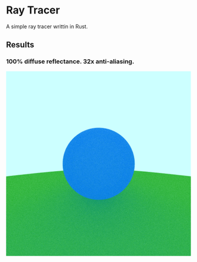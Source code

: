 # Ray Tracer

A simple ray tracer writtin in Rust.

## Results

### 100% diffuse reflectance. 32x anti-aliasing.

![image](results/diffuse.png)